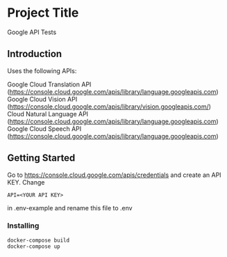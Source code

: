# Project Title

Google API Tests

## Introduction

Uses the following APIs:

Google Cloud Translation API (https://console.cloud.google.com/apis/library/language.googleapis.com)
Google Cloud Vision API (https://console.cloud.google.com/apis/library/vision.googleapis.com/)
Cloud Natural Language API (https://console.cloud.google.com/apis/library/language.googleapis.com)
Google Cloud Speech API (https://console.cloud.google.com/apis/library/language.googleapis.com)

## Getting Started

Go to https://console.cloud.google.com/apis/credentials and create an API KEY. Change
```
API=<YOUR API KEY>
```
in .env-example and rename this file to .env

### Installing

```
docker-compose build
docker-compose up
```
